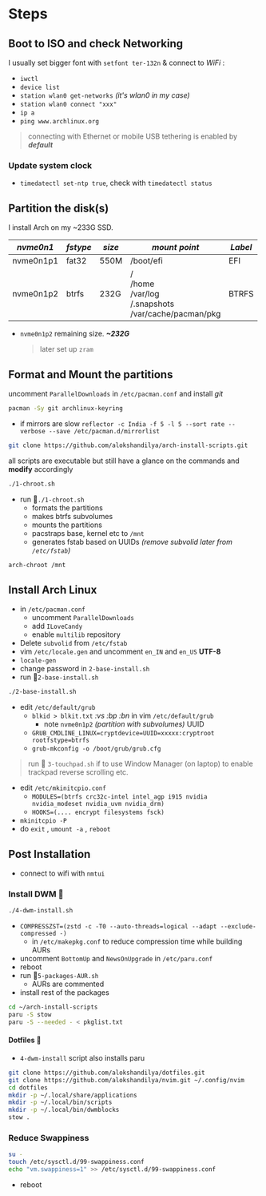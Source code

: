 # Steps

## Boot to ISO and check Networking

I usually set bigger font with `setfont ter-132n` & connect to _WiFi_ :

- `iwctl`
- `device list`
- `station wlan0 get-networks` _(it's wlan0 in my case)_
- `station wlan0 connect "xxx"`
- `ip a`
- `ping www.archlinux.org`

> connecting with Ethernet or mobile USB tethering is enabled by **_default_**

### Update system clock

- `timedatectl set-ntp true`, check with `timedatectl status`

## Partition the disk(s)

I install Arch on my ~233G SSD.

| _nvme0n1_ | _fstype_ | _size_ | _mount point_                                                  | _Label_ |
| --------- | -------- | ------ | -------------------------------------------------------------- | ------- |
| nvme0n1p1 | fat32    | 550M   | /boot/efi                                                      | EFI     |
| nvme0n1p2 | btrfs    | 232G   | /<br>/home<br>/var/log<br>/.snapshots<br>/var/cache/pacman/pkg | BTRFS   |

- `nvme0n1p2` remaining size. **_~232G_**
  > later set up `zram`

## Format and Mount the partitions

uncomment `ParallelDownloads` in `/etc/pacman.conf` and install _git_

```sh
pacman -Sy git archlinux-keyring
```

- if mirrors are slow `reflector -c India -f 5 -l 5 --sort rate --verbose --save /etc/pacman.d/mirrorlist`

```sh
git clone https://github.com/alokshandilya/arch-install-scripts.git
```

all scripts are executable but still have a glance on the commands and **modify** accordingly

```sh
./1-chroot.sh
```

- run 🏃`./1-chroot.sh`
  - formats the partitions
  - makes btrfs subvolumes
  - mounts the partitions
  - pacstraps base, kernel etc to `/mnt`
  - generates fstab based on UUIDs _(remove subvolid later from `/etc/fstab`)_

```sh
arch-chroot /mnt
```

## Install Arch Linux

- in `/etc/pacman.conf`
  - uncomment `ParallelDownloads`
  - add `ILoveCandy`
  - enable `multilib` repository
- Delete `subvolid` from `/etc/fstab`
- vim `/etc/locale.gen` and uncomment `en_IN` and `en_US` **UTF-8**
- `locale-gen`
- change password in `2-base-install.sh`
- run 🏃`2-base-install.sh`

```sh
./2-base-install.sh
```

- edit `/etc/default/grub`
  - `blkid > blkit.txt` _:vs_ _:bp_ _:bn_ in vim `/etc/default/grub`
    - note `nvme0n1p2` _(partition with subvolumes)_ UUID
  - `GRUB_CMDLINE_LINUX=cryptdevice=UUID=xxxxx:cryptroot rootfstype=btrfs`
  - `grub-mkconfig -o /boot/grub/grub.cfg`

> run 🏃 `3-touchpad.sh` if to use Window Manager (on laptop) to enable trackpad reverse scrolling etc.

- edit `/etc/mkinitcpio.conf`
  - `MODULES=(btrfs crc32c-intel intel_agp i915 nvidia nvidia_modeset nvidia_uvm nvidia_drm)`
  - `HOOKS=(.... encrypt filesystems fsck)`
- `mkinitcpio -P`
- do `exit` , `umount -a` , `reboot`

## Post Installation

- connect to wifi with `nmtui`

### Install DWM :robot:

```sh
./4-dwm-install.sh
```
- `COMPRESSZST=(zstd -c -T0 --auto-threads=logical --adapt --exclude-compressed -)`
  - in `/etc/makepkg.conf` to reduce compression time while building AURs
- uncomment `BottomUp` and `NewsOnUpgrade` in `/etc/paru.conf`
- reboot
- run 🏃`5-packages-AUR.sh`
  - AURs are commented
- install rest of the packages

```sh
cd ~/arch-install-scripts
paru -S stow
paru -S --needed - < pkglist.txt
```

#### Dotfiles :star2:

- `4-dwm-install` script also installs paru

```sh
git clone https://github.com/alokshandilya/dotfiles.git
git clone https://github.com/alokshandilya/nvim.git ~/.config/nvim
cd dotfiles
mkdir -p ~/.local/share/applications
mkdir -p ~/.local/bin/scripts
mkdir -p ~/.local/bin/dwmblocks
stow .
```

### Reduce Swappiness

```sh
su -
touch /etc/sysctl.d/99-swappiness.conf
echo "vm.swappiness=1" >> /etc/sysctl.d/99-swappiness.conf
```

- reboot
